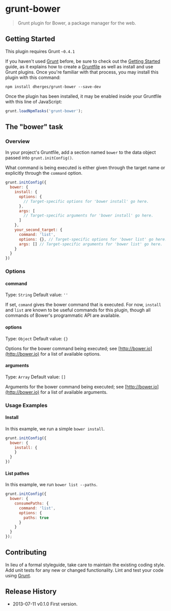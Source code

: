 # grunt-bower

> Grunt plugin for Bower, a package manager for the web.

## Getting Started
This plugin requires Grunt `~0.4.1`

If you haven't used [Grunt](http://gruntjs.com/) before, be sure to check out the [Getting Started](http://gruntjs.com/getting-started) guide, as it explains how to create a [Gruntfile](http://gruntjs.com/sample-gruntfile) as well as install and use Grunt plugins. Once you're familiar with that process, you may install this plugin with this command:

```shell
npm install dherges/grunt-bower --save-dev
```

Once the plugin has been installed, it may be enabled inside your Gruntfile with this line of JavaScript:

```js
grunt.loadNpmTasks('grunt-bower');
```

## The "bower" task

### Overview
In your project's Gruntfile, add a section named `bower` to the data object passed into `grunt.initConfig()`.

What command is being executed is either given through the target name or explicitly through the ```command``` option.

```js
grunt.initConfig({
  bower: {
    install: {
      options: {
        // Target-specific options for 'bower install' go here.
      },
      args: [
        // Target-specific arguments for 'bower install' go here.
      ]
    },
    your_second_target: {
      command: 'list',
      options: {}, // Target-specific options for 'bower list' go here.
      args: [] // Target-specific arguments for 'bower list' go here.
    }
  }
})
```

### Options

#### command
Type: `String`
Default value: `''`

If set, ```comand``` gives the bower command that is executed. For now, ```install``` and ```list``` are known to be useful commands for this plugin, though all commands of Bower's programmatic API are available.

#### options
Type: `Object`
Default value: `{}`

Options for the bower command being executed; see [http://bower.io](http://bower.io) for a list of available options.

#### arguments
Type: `Array`
Default value: `[]`

Arguments for the bower command being executed; see [http://bower.io](http://bower.io) for a list of available arguments.


### Usage Examples

#### Install
In this example, we run a simple ```bower install```.

```js
grunt.initConfig({
  bower: {
    install: {
    }
  }
})
```

#### List pathes
In this example, we run ```bower list --paths```.

```js
grunt.initConfig({
  bower: {
    consumePaths: {
      command: 'list',
      options: {
        paths: true
      }
    }
  }
});
```


## Contributing
In lieu of a formal styleguide, take care to maintain the existing coding style. Add unit tests for any new or changed functionality. Lint and test your code using [Grunt](http://gruntjs.com/).

## Release History

 * 2013-07-11 v0.1.0 First version.
